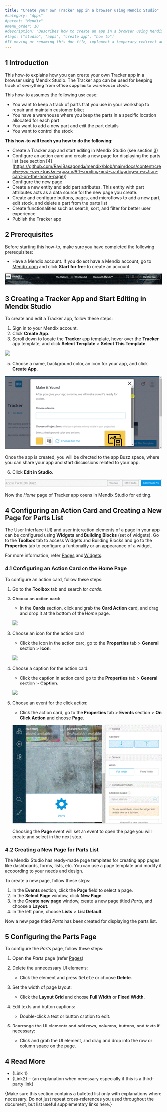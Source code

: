 ```yaml
---
title: "Create your own Tracker app in a browser using Mendix Studio"
#category: "Apps"
#parent: "Mendix"
#menu_order: 10
#description: "Describes how to create an app in a browser using Mendix Studio."
#tags: ["studio", "apps", "create app", "how to"]
#If moving or renaming this doc file, implement a temporary redirect and let the respective team know they should update the URL in the product. See Mapping to Products for more details.
---
```


## 1 Introduction

This how-to explains how you can create your own Tracker app in a browser using Mendix Studio. The Tracker app can be used for keeping track of everything from
office supplies to warehouse stock.

This how-to assumes the following use case:

* You want to keep a track of parts that you use in your workshop to repair and maintain customer bikes 
* You have a warehouse where you keep the parts in a specific location allocated for each part
* You want to add a new part and edit the part details
* You want to control the stock

**This how-to will teach you how to do the following:**

* Create a Tracker app and start editing in Mendix Studio (see section [3](https://github.com/RaviBasagonda/mendix/blob/main/docs/content/create-your-own-tracker-app.md#3-creating-a-tracker-app-and-editing-in-mendix-studio))
* Configure an action card and create a new page for displaying the parts list (see section [4] (https://github.com/RaviBasagonda/mendix/blob/main/docs/content/create-your-own-tracker-app.md#4-creating-and-configuring-an-action-card-on-the-home-page))
* Configure the new page
* Create a new entity and add part attributes. This entity with part attributes acts as a data source for the new page you create.
* Create and configure buttons, pages, and microflows to add a new part, edit stock, and delete a part from the parts list
* Create functionalities such as search, sort, and filter for better user experience
* Publish the Tracker app

## 2 Prerequisites

Before starting this how-to, make sure you have completed the following prerequisites:

* Have a Mendix account. If you do not have a Mendix account, go to [Mendix.com](https://www.mendix.com/) and click **Start for free** to create an account.

![](https://github.com/RaviBasagonda/mendix/blob/main/docs/images/2/start-for-free.gif?raw=true)

## 3 Creating a Tracker App and Start Editing in Mendix Studio

To create and edit a Tracker app, follow these steps:

1. Sign in to your Mendix account.
2. Click **Create App**.
3. Scroll down to locate the **Tracker** app template, hover over the **Tracker** app template, and click **Select Template** > **Select This Template**.

![](https://github.com/RaviBasagonda/mendix/blob/main/docs/images/3/select-tracker-template.gif?raw=true)

5. Choose a name, background color, an icon for your app, and click **Create App**.

![](https://github.com/RaviBasagonda/mendix/blob/main/docs/images/3/choose-name-create-app.gif?raw=true)

Once the app is created, you will be directed to the app Buzz space, where you can share your app and start discussions related to your app.

6. Click **Edit in Studio**.

![](https://github.com/RaviBasagonda/mendix/blob/main/docs/images/3/edit-in-studio.gif)

Now the *Home* page of Tracker app opens in Mendix Studio for editing.

## 4 Configuring an Action Card and Creating a New Page for Parts List

The User Interface (UI) and user interaction elements of a page in your app can be configured using **Widgets** and **Building Blocks** (set of widgets). Go to the **Toolbox** tab to access Widgets and Building Blocks and go to the **Properties** tab to configure a funtionality or an appearance of a widget.

For more information, refer [Pages](https://docs.mendix.com/studio/page-editor) and [Widgets](https://docs.mendix.com/studio/page-editor-widgets).

### 4.1 Configuring an Action Card on the Home Page

To configure an action card, follow these steps:

1. Go to the **Toolbox** tab and search for *cards*.
2. Choose an action card:
   * In the **Cards** section, click and grab the **Card Action** card, and drag and drop it at the bottom of the *Home* page.
   
   ![](https://github.com/RaviBasagonda/mendix/blob/main/docs/images/create-action-card.gif?raw=true)

3. Choose an icon for the action card:
   * Click the icon in the action card, go to the **Properties** tab > **General** section > **Icon**.
   
   ![](https://github.com/RaviBasagonda/mendix/blob/main/docs/images/4/4.2/select-icon-action-card.gif?raw=true)
   
4. Choose a caption for the action card:
   * Click the caption in action card, go to the **Properties** tab > **General** section > **Caption**.
   
   ![](https://github.com/RaviBasagonda/mendix/blob/main/docs/images/4/4.2/choose-caption-action-card.gif?raw=true)
   
5. Choose an event for the click action:
   * Click the action card, go to the **Properties** tab > **Events** section > **On Click Action** and choose **Page**.
   
   ![](https://github.com/RaviBasagonda/mendix/blob/main/docs/images/4/4.2/choose-event.gif?raw=true)
   
   Choosing the **Page** event will set an event to open the page you will create and select in the next step. 
   
### 4.2 Creating a New Page for Parts List

The Mendix Studio has ready-made page templates for creating app pages like dashboards, forms, lists, etc. You can use a page template and modify it accoording to your needs and design.

To create a new page, follow these steps:

1. In the **Events** section, click the **Page** field to select a page.
2. In the **Select Page** window, click **New Page**.
3. In the **Create new page** window, create a new page titled *Parts*, and choose a **Layout**.
4. In the left pane, choose **Lists** > **List Default**.
   
Now a new page titled *Parts* has been created for displaying the parts list.
   
## 5 Configuring the Parts Page

To configure the *Parts* page, follow these steps:

1. Open the *Parts* page (refer [Pages](https://docs.mendix.com/studio/page-editor)).
2. Delete the unnecessary UI elements:
   * Click the element and press <kbd>Delete</kbd> or choose **Delete**.
   
3. Set the width of page layout:
   * Click the **Layout Grid** and choose **Full Width** or **Fixed Width**.
   
4. Edit texts and button captions:
   * Double-click a text or button caption to edit.
   
4. Rearrange the UI elements and add rows, columns, buttons, and texts if necessary:
   * Click and grab the UI element, and drag and drop into the row or column space on the page.

## 4 Read More

* {Link 1}
* {Link2} – {an explanation when necessary especially if this is a third-party link}

{Make sure this section contains a bulleted list only with explanations where necessary. Do not just repeat cross-references you used throughout the document, but list useful supplementary links here.}
